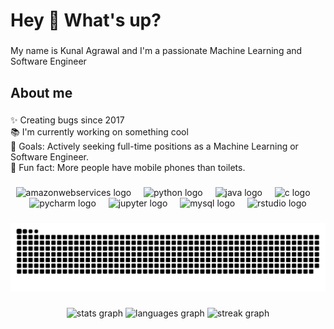 <h1 align="left">Hey 👋 What's up?</h1>

###

<p align="left">My name is Kunal Agrawal and I'm a passionate Machine Learning and Software Engineer</p>

###

<h2 align="left">About me</h2>

###

<p align="left">✨ Creating bugs since 2017<br>📚 I'm currently working on something cool <br>🎯 Goals: Actively seeking full-time positions as a Machine Learning or Software Engineer.<br>🎲 Fun fact: More people have mobile phones than toilets.</p>

###

<div align="center">
  <img src="https://cdn.jsdelivr.net/gh/devicons/devicon/icons/amazonwebservices/amazonwebservices-plain-wordmark.svg" height="40" alt="amazonwebservices logo"  />
  <img width="12" />
  <img src="https://cdn.jsdelivr.net/gh/devicons/devicon/icons/python/python-original.svg" height="40" alt="python logo"  />
  <img width="12" />
  <img src="https://cdn.jsdelivr.net/gh/devicons/devicon/icons/java/java-original.svg" height="40" alt="java logo"  />
  <img width="12" />
  <img src="https://cdn.jsdelivr.net/gh/devicons/devicon/icons/c/c-original.svg" height="40" alt="c logo"  />
  <img width="12" />
  <img src="https://cdn.jsdelivr.net/gh/devicons/devicon/icons/pycharm/pycharm-original.svg" height="40" alt="pycharm logo"  />
  <img width="12" />
  <img src="https://cdn.jsdelivr.net/gh/devicons/devicon/icons/jupyter/jupyter-original.svg" height="40" alt="jupyter logo"  />
  <img width="12" />
  <img src="https://cdn.jsdelivr.net/gh/devicons/devicon/icons/mysql/mysql-original.svg" height="40" alt="mysql logo"  />
  <img width="12" />
  <img src="https://cdn.jsdelivr.net/gh/devicons/devicon/icons/rstudio/rstudio-original.svg" height="40" alt="rstudio logo"  />
</div>

###

<img src="https://raw.githubusercontent.com/kunalagrawal2611/kunalagrawal2611/output/snake.svg" alt="Snake animation" />

###

<div align="center">
  <img src="https://github-readme-stats.vercel.app/api?username=kunalagrawal2611&hide_title=false&hide_rank=false&show_icons=true&include_all_commits=true&count_private=true&disable_animations=false&theme=dracula&locale=en&hide_border=false&order=1" height="150" alt="stats graph"  />
  <img src="https://github-readme-stats.vercel.app/api/top-langs?username=kunalagrawal2611&locale=en&hide_title=false&layout=compact&card_width=320&langs_count=5&theme=dracula&hide_border=false&order=2" height="150" alt="languages graph"  />
  <img src="https://streak-stats.demolab.com?user=kunalagrawal2611&locale=en&mode=daily&theme=dracula&hide_border=false&border_radius=5&order=3" height="150" alt="streak graph"  />
</div>

###
